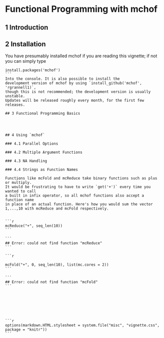 <!--
%\VignetteEngine{knitr}
%\VignetteIndexEntry{Functional Programming with mchof}
-->

Functional Programming with mchof
=================================

## 1 Introduction

## 2 Installation

You have presumably installed mchof if you are reading this vignette; if not
you can simply type
````
install.packages('mchof')
```
Into the console. It is also possible to install the 
development version of mchof by using `install_github('mchof', 'rgrannell1)`, 
though this is not recommended; the development version is usually unstable. 
Updates will be released roughly every month, for the first few releases.

## 3 Functional Programming Basics




## 4 Using `mchof`

### 4.1 Parallel Options

### 4.2 Multiple Argument Functions

### 4.3 NA Handling

### 4.4 Strings as Function Names

Functions like mcFold and mcReduce take binary functions such as plus or multiply.
It would be frustrating to have to write `get('+')` every time you wanted to call
a built in infix operator, so all mchof functions also accept a function name
in place of an actual function. Here's how you would sum the vector 
1,...,10 with mcReduce and mcFold respectively.


```r
mcReduce("+", seq_len(10))
```

```
## Error: could not find function "mcReduce"
```

```r

mcFold("+", 0, seq_len(10), list(mc.cores = 2))
```

```
## Error: could not find function "mcFold"
```







```r
options(markdown.HTML.stylesheet = system.file("misc", "vignette.css", package = "knitr"))
```


